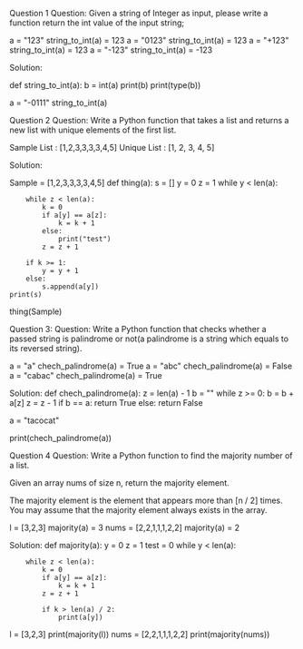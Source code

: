 Question 1
Question:
Given a string of Integer as input, please write a function return the int value of the input string;

a = "123"
string_to_int(a) = 123
a = "0123" 
string_to_int(a) = 123
a = "+123"
string_to_int(a) = 123
a = "-123"
string_to_int(a) = -123

Solution:

def string_to_int(a):
    b = int(a)
    print(b)
    print(type(b))

a = "-0111"
string_to_int(a)

Question 2
Question:
Write a Python function that takes a list and returns a new list with unique elements of the first list.

Sample List : [1,2,3,3,3,3,4,5]
Unique List : [1, 2, 3, 4, 5]

Solution:

Sample = [1,2,3,3,3,3,4,5]
def thing(a):
    s = []
    y = 0
    z = 1
    while y < len(a):
        
        while z < len(a):
            k = 0
            if a[y] == a[z]:
                k = k + 1
            else:
                print("test")
            z = z + 1
            
        if k >= 1:
            y = y + 1
        else:
            s.append(a[y])
    print(s)

thing(Sample)




Question 3:
Question:
Write a Python function that checks whether a passed string is palindrome or not(a palindrome is a string which equals to its reversed string).

a = "a"
chech_palindrome(a) = True
a = "abc"
chech_palindrome(a) = False
a = "cabac"
chech_palindrome(a) = True

Solution:
def chech_palindrome(a):
    z = len(a) - 1
    b = ""
    while z >=  0:
        b = b  +  a[z]
        z = z - 1
    if b == a:
        return True
    else:
        return False

a = "tacocat"

print(chech_palindrome(a))

Question 4
Question:
Write a Python function to find the majority number of a list.

Given an array nums of size n, return the majority element.

The majority element is the element that appears more than [n / 2] times. You may assume that the majority element always exists in the array.

l = [3,2,3]
majority(a) = 3
nums = [2,2,1,1,1,2,2]
majority(a) = 2


Solution:
def majority(a):
    y = 0
    z = 1
    test = 0
    while y < len(a):
        
        while z < len(a):
            k = 0
            if a[y] == a[z]:
                k = k + 1
            z = z + 1
        
            if k > len(a) / 2:
                print(a[y])
            

l = [3,2,3]
print(majority(l))
nums = [2,2,1,1,1,2,2]
print(majority(nums))
